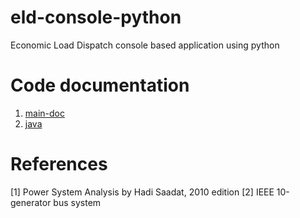 # eld-console-python
Economic Load Dispatch console based application using python


# Code documentation
1. [main-doc](https://sree2011.github.io/eld-console-main-doc/)
2. [java](https://sree2011.github.io/eld-console-java/)





# References
[1] Power System Analysis by Hadi Saadat, 2010 edition
[2] IEEE 10-generator bus system